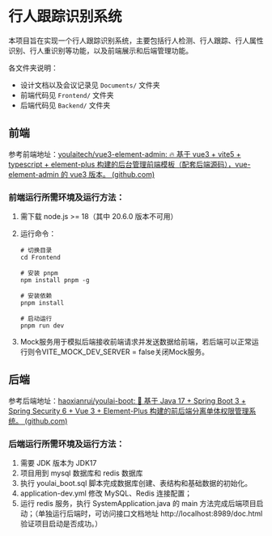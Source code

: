 # 行人跟踪识别系统

本项目旨在实现一个行人跟踪识别系统，主要包括行人检测、行人跟踪、行人属性识别、行人重识别等功能，以及前端展示和后端管理功能。

各文件夹说明：

-   设计文档以及会议记录见 `Documents/` 文件夹
-   前端代码见 `Frontend/` 文件夹
-   后端代码见 `Backend/` 文件夹

## 前端

参考前端地址：[youlaitech/vue3-element-admin: 🔥 基于 vue3 + vite5 + typescript + element-plus 构建的后台管理前端模板（配套后端源码），vue-element-admin 的 vue3 版本。 (github.com)](https://github.com/youlaitech/vue3-element-admin)

### 前端运行所需环境及运行方法：

1. 需下载 node.js >= 18（其中 20.6.0 版本不可用）
2. 运行命令：

    ```
    # 切换目录
    cd Frontend

    # 安装 pnpm
    npm install pnpm -g

    # 安装依赖
    pnpm install

    # 启动运行
    pnpm run dev
    ```
3. Mock服务用于模拟后端接收前端请求并发送数据给前端，若后端可以正常运行则令VITE_MOCK_DEV_SERVER = false关闭Mock服务。

## 后端

参考后端地址：[haoxianrui/youlai-boot: 🌈 基于 Java 17 + Spring Boot 3 + Spring Security 6 + Vue 3 + Element-Plus 构建的前后端分离单体权限管理系统。 (github.com)](https://github.com/haoxianrui/youlai-boot)

### 后端运行所需环境及运行方法：

1. 需要 JDK 版本为 JDK17
2. 项目用到 mysql 数据库和 redis 数据库
3. 执行 youlai_boot.sql 脚本完成数据库创建、表结构和基础数据的初始化。
4. application-dev.yml 修改 MySQL、Redis 连接配置；
5. 运行 redis 服务，执行 SystemApplication.java 的 main 方法完成后端项目启动；（单独运行后端时，可访问接口文档地址 http://localhost:8989/doc.html 验证项目启动是否成功。）